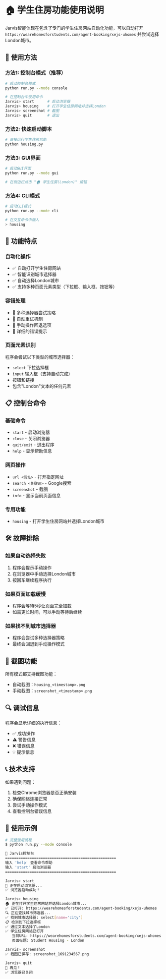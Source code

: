 # 🏠 学生住房功能使用说明

Jarvis智能体现在包含了专门的学生住房网站自动化功能，可以自动打开 `https://wearehomesforstudents.com/agent-booking/xejs-uhomes` 并尝试选择London城市。

## 🚀 使用方法

### 方法1: 控制台模式（推荐）
```bash
# 启动控制台模式
python run.py --mode console

# 在控制台中使用命令
Jarvis> start      # 启动浏览器
Jarvis> housing    # 打开学生住房网站并选择London
Jarvis> screenshot # 截图
Jarvis> quit       # 退出
```

### 方法2: 快速启动脚本
```bash
# 直接运行学生住房功能
python housing.py
```

### 方法3: GUI界面
```bash
# 启动GUI界面
python run.py --mode gui

# 在侧边栏点击 "🏠 学生住房(London)" 按钮
```

### 方法4: CLI模式
```bash
# 启动CLI模式
python run.py --mode cli

# 在交互命令中输入
> housing
```

## 🔧 功能特点

### 自动化操作
- ✅ 自动打开学生住房网站
- ✅ 智能识别城市选择器
- ✅ 自动选择London城市
- ✅ 支持多种页面元素类型（下拉框、输入框、按钮等）

### 容错处理
- 🔄 多种选择器尝试策略
- 🔄 自动重试机制
- 🔄 手动操作回退选项
- 🔄 详细的错误提示

### 页面元素识别
程序会尝试以下类型的城市选择器：
- `select` 下拉选择框
- `input` 输入框（支持自动完成）
- 按钮和链接
- 包含"London"文本的任何元素

## 📋 控制台命令

### 基础命令
- `start` - 启动浏览器
- `close` - 关闭浏览器
- `quit/exit` - 退出程序
- `help` - 显示帮助信息

### 网页操作
- `url <网址>` - 打开指定网址
- `search <关键词>` - Google搜索
- `screenshot` - 截图
- `info` - 显示当前页面信息

### 专用功能
- `housing` - 打开学生住房网站并选择London城市

## 🛠️ 故障排除

### 如果自动选择失败
1. 程序会提示手动操作
2. 在浏览器中手动选择London城市
3. 按回车继续程序执行

### 如果页面加载缓慢
- 程序会等待5秒让页面完全加载
- 如需更长时间，可以手动等待后继续

### 如果找不到城市选择器
- 程序会尝试多种选择器策略
- 最终会回退到手动操作模式

## 📸 截图功能

所有模式都支持截图功能：
- 自动截图：`housing_<timestamp>.png`
- 手动截图：`screenshot_<timestamp>.png`

## 🔍 调试信息

程序会显示详细的执行信息：
- ✅ 成功操作
- ⚠️ 警告信息  
- ❌ 错误信息
- 💡 提示信息

## 📞 技术支持

如果遇到问题：
1. 检查Chrome浏览器是否正确安装
2. 确保网络连接正常
3. 尝试手动操作模式
4. 查看控制台错误信息

## 🎯 使用示例

```bash
# 完整使用流程
$ python run.py --mode console

🤖 Jarvis控制台
==================================================
输入 'help' 查看命令帮助
输入 'start' 启动浏览器
==================================================

Jarvis> start
🚀 正在启动浏览器...
✅ 浏览器启动成功！

Jarvis> housing
🏠 正在打开学生住房网站并选择London城市...
✅ 已打开: https://wearehomesforstudents.com/agent-booking/xejs-uhomes
🔍 正在查找城市筛选器...
✅ 找到城市选择器: select[name='city']
📋 检测到下拉选择框
✅ 通过文本选择了London
✅ 学生住房网站已打开
   当前URL: https://wearehomesforstudents.com/agent-booking/xejs-uhomes
   页面标题: Student Housing - London

Jarvis> screenshot
✅ 截图已保存: screenshot_1691234567.png

Jarvis> quit
👋 再见！
✅ 浏览器已关闭
```
